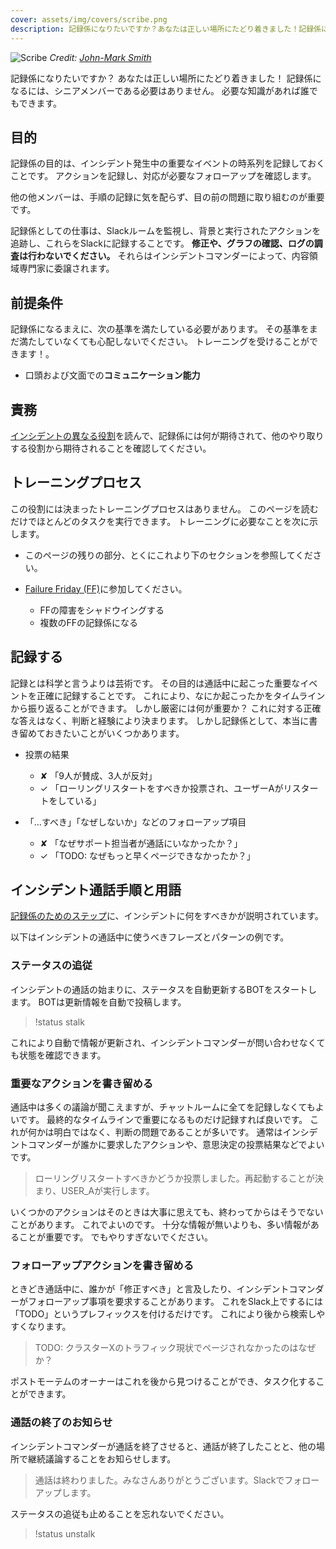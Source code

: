 ```yaml
---
cover: assets/img/covers/scribe.png
description: 記録係になりたいですか？あなたは正しい場所にたどり着きました！記録係になるには、シニアメンバーである必要はありません。必要な知識があれば誰でもできます。
---
```

![Scribe](../assets/img/headers/fountain_pen.jpg)
*Credit: [John-Mark Smith](https://www.pexels.com/photo/person-holding-fountain-pen-211291/)*

記録係になりたいですか？
あなたは正しい場所にたどり着きました！
記録係になるには、シニアメンバーである必要はありません。
必要な知識があれば誰でもできます。

## 目的

記録係の目的は、インシデント発生中の重要なイベントの時系列を記録しておくことです。
アクションを記録し、対応が必要なフォローアップを確認します。

他の他メンバーは、手順の記録に気を配らず、目の前の問題に取り組むのが重要です。

記録係としての仕事は、Slackルームを監視し、背景と実行されたアクションを追跡し、これらをSlackに記録することです。
**修正や、グラフの確認、ログの調査は行わないでください。**
それらはインシデントコマンダーによって、内容領域専門家に委譲されます。

## 前提条件

記録係になるまえに、次の基準を満たしている必要があります。
その基準をまだ満たしていなくても心配しないでください。
トレーニングを受けることができます！。

* 口頭および文面での**コミュニケーション能力**

## 責務

[インシデントの異なる役割](/before/different_roles.md)を読んで、記録係には何が期待されて、他のやり取りする役割から期待されることを確認してください。

## トレーニングプロセス

この役割には決まったトレーニングプロセスはありません。
このページを読むだけでほとんどのタスクを実行できます。
トレーニングに必要なことを次に示します。

* このページの残りの部分、とくにこれより下のセクションを参照してください。

* [Failure Friday (FF)](https://www.pagerduty.com/blog/failure-friday-at-pagerduty/)に参加してください。

    * FFの障害をシャドウイングする
    * 複数のFFの記録係になる

## 記録する

記録とは科学と言うよりは芸術です。
その目的は通話中に起こった重要なイベントを正確に記録することです。
これにより、なにか起こったかをタイムラインから振り返ることができます。
しかし厳密には何が重要か？
これに対する正確な答えはなく、判断と経験により決まります。
しかし記録係として、本当に書き留めておきたいことがいくつかあります。

* 投票の結果
    * <span class="bad">&#x2718;</span> 「9人が賛成、3人が反対」
    * <span class="good">&#x2713;</span> 「ローリングリスタートをすべきか投票され、ユーザーAがリスタートをしている」

* 「...すべき」「なぜしないか」などのフォローアップ項目
    * <span class="bad">&#x2718;</span> 「なぜサポート担当者が通話にいなかったか？」
    * <span class="good">&#x2713;</span> 「TODO: なぜもっと早くページできなかったか？」

## インシデント通話手順と用語

[記録係のためのステップ](/during/during_an_incident.md)に、インシデントに何をすべきかが説明されています。

以下はインシデントの通話中に使うべきフレーズとパターンの例です。

### ステータスの追従


インシデントの通話の始まりに、ステータスを自動更新するBOTをスタートします。
BOTは更新情報を自動で投稿します。

> !status stalk

これにより自動で情報が更新され、インシデントコマンダーが問い合わせなくても状態を確認できます。

### 重要なアクションを書き留める

通話中は多くの議論が聞こえますが、チャットルームに全てを記録しなくてもよいです。
最終的なタイムラインで重要になるものだけ記録すれば良いです。
これが何かは明白ではなく、判断の問題であることが多いです。
通常はインシデントコマンダーが誰かに要求したアクションや、意思決定の投票結果などでよいです。

> ローリングリスタートすべきかどうか投票しました。再起動することが決まり、USER_Aが実行します。

いくつかのアクションはそのときは大事に思えても、終わってからはそうでないことがあります。
これでよいのです。
十分な情報が無いよりも、多い情報があることが重要です。
でもやりすぎないでください。

### フォローアップアクションを書き留める

ときどき通話中に、誰かが「修正すべき」と言及したり、インシデントコマンダーがフォローアップ事項を要求することがあります。
これをSlack上でするには「TODO」というプレフィックスを付けるだけです。
これにより後から検索しやすくなります。

> TODO: クラスターXのトラフィック現状でページされなかったのはなぜか？

ポストモーテムのオーナーはこれを後から見つけることができ、タスク化することができます。

### 通話の終了のお知らせ

インシデントコマンダーが通話を終了させると、通話が終了したことと、他の場所で継続議論することをお知らせします。

> 通話は終わりました。みなさんありがとうございます。Slackでフォローアップします。

ステータスの追従も止めることを忘れないでください。

> !status unstalk
